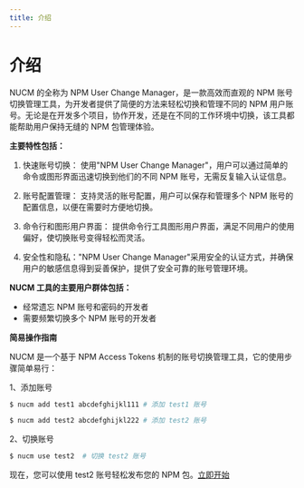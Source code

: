 ```yaml
---
title: 介绍
---
```


# 介绍

NUCM 的全称为 NPM User Change Manager，是一款高效而直观的 NPM 账号切换管理工具，为开发者提供了简便的方法来轻松切换和管理不同的 NPM 用户账号。无论是在开发多个项目，协作开发，还是在不同的工作环境中切换，该工具都能帮助用户保持无缝的 NPM 包管理体验。

**主要特性包括：**

1. 快速账号切换： 使用"NPM User Change Manager"，用户可以通过简单的命令或图形界面迅速切换到他们的不同 NPM 账号，无需反复输入认证信息。

2. 账号配置管理： 支持灵活的账号配置，用户可以保存和管理多个 NPM 账号的配置信息，以便在需要时方便地切换。

3. 命令行和图形用户界面： 提供命令行工具图形用户界面，满足不同用户的使用偏好，使切换账号变得轻松而灵活。

4. 安全性和隐私："NPM User Change Manager"采用安全的认证方式，并确保用户的敏感信息得到妥善保护，提供了安全可靠的账号管理环境。

**NUCM 工具的主要用户群体包括：**

- 经常遗忘 NPM 账号和密码的开发者
- 需要频繁切换多个 NPM 账号的开发者

**简易操作指南**

NUCM 是一个基于 NPM Access Tokens 机制的账号切换管理工具，它的使用步骤简单易行：

1、添加账号

```bash
$ nucm add test1 abcdefghijkl111 # 添加 test1 账号

$ nucm add test2 abcdefghijkl222 # 添加 test2 账号
```

2、切换账号

```bash
$ nucm use test2  # 切换 test2 账号
```

现在，您可以使用 test2 账号轻松发布您的 NPM 包。[立即开始](/start.html)
